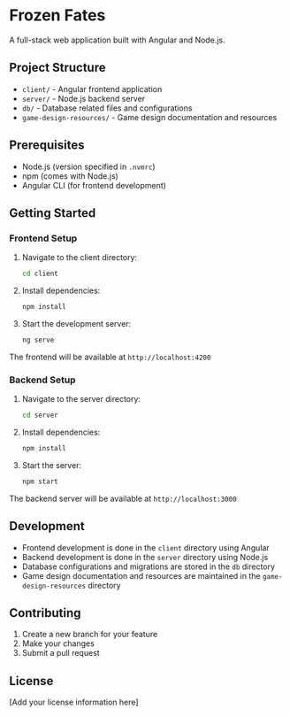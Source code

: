 # Frozen Fates

A full-stack web application built with Angular and Node.js.

## Project Structure

- `client/` - Angular frontend application
- `server/` - Node.js backend server
- `db/` - Database related files and configurations
- `game-design-resources/` - Game design documentation and resources

## Prerequisites

- Node.js (version specified in `.nvmrc`)
- npm (comes with Node.js)
- Angular CLI (for frontend development)

## Getting Started

### Frontend Setup

1. Navigate to the client directory:
   ```bash
   cd client
   ```

2. Install dependencies:
   ```bash
   npm install
   ```

3. Start the development server:
   ```bash
   ng serve
   ```

The frontend will be available at `http://localhost:4200`

### Backend Setup

1. Navigate to the server directory:
   ```bash
   cd server
   ```

2. Install dependencies:
   ```bash
   npm install
   ```

3. Start the server:
   ```bash
   npm start
   ```

The backend server will be available at `http://localhost:3000`

## Development

- Frontend development is done in the `client` directory using Angular
- Backend development is done in the `server` directory using Node.js
- Database configurations and migrations are stored in the `db` directory
- Game design documentation and resources are maintained in the `game-design-resources` directory

## Contributing

1. Create a new branch for your feature
2. Make your changes
3. Submit a pull request

## License

[Add your license information here] 